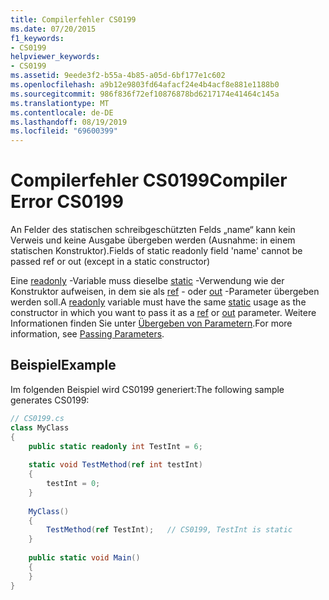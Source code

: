 ```yaml
---
title: Compilerfehler CS0199
ms.date: 07/20/2015
f1_keywords:
- CS0199
helpviewer_keywords:
- CS0199
ms.assetid: 9eede3f2-b55a-4b85-a05d-6bf177e1c602
ms.openlocfilehash: a9b12e9803fd64afacf24e4b4acf8e881e1188b0
ms.sourcegitcommit: 986f836f72ef10876878bd6217174e41464c145a
ms.translationtype: MT
ms.contentlocale: de-DE
ms.lasthandoff: 08/19/2019
ms.locfileid: "69600399"
---
```

# <a name="compiler-error-cs0199"></a><span data-ttu-id="08a26-102">Compilerfehler CS0199</span><span class="sxs-lookup"><span data-stu-id="08a26-102">Compiler Error CS0199</span></span>
<span data-ttu-id="08a26-103">An Felder des statischen schreibgeschützten Felds „name“ kann kein Verweis und keine Ausgabe übergeben werden (Ausnahme: in einem statischen Konstruktor).</span><span class="sxs-lookup"><span data-stu-id="08a26-103">Fields of static readonly field 'name' cannot be passed ref or out (except in a static constructor)</span></span>  
  
 <span data-ttu-id="08a26-104">Eine [readonly](../language-reference/keywords/readonly.md) -Variable muss dieselbe [static](../language-reference/keywords/static.md) -Verwendung wie der Konstruktor aufweisen, in dem sie als [ref](../language-reference/keywords/ref.md) - oder [out](../language-reference/keywords/out-parameter-modifier.md) -Parameter übergeben werden soll.</span><span class="sxs-lookup"><span data-stu-id="08a26-104">A [readonly](../language-reference/keywords/readonly.md) variable must have the same [static](../language-reference/keywords/static.md) usage as the constructor in which you want to pass it as a [ref](../language-reference/keywords/ref.md) or [out](../language-reference/keywords/out-parameter-modifier.md) parameter.</span></span> <span data-ttu-id="08a26-105">Weitere Informationen finden Sie unter [Übergeben von Parametern](../programming-guide/classes-and-structs/passing-parameters.md).</span><span class="sxs-lookup"><span data-stu-id="08a26-105">For more information, see [Passing Parameters](../programming-guide/classes-and-structs/passing-parameters.md).</span></span>  
  
## <a name="example"></a><span data-ttu-id="08a26-106">Beispiel</span><span class="sxs-lookup"><span data-stu-id="08a26-106">Example</span></span>  
 <span data-ttu-id="08a26-107">Im folgenden Beispiel wird CS0199 generiert:</span><span class="sxs-lookup"><span data-stu-id="08a26-107">The following sample generates CS0199:</span></span>  
  
```csharp  
// CS0199.cs  
class MyClass  
{  
    public static readonly int TestInt = 6;  
  
    static void TestMethod(ref int testInt)  
    {  
        testInt = 0;  
    }  
  
    MyClass()  
    {  
        TestMethod(ref TestInt);   // CS0199, TestInt is static  
    }  
  
    public static void Main()  
    {  
    }  
}  
```
